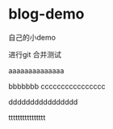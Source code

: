 # blog-demo
自己的小demo

进行git 合并测试

aaaaaaaaaaaaaa




bbbbbbb
cccccccccccccccc

dddddddddddddddd

tttttttttttttttt
